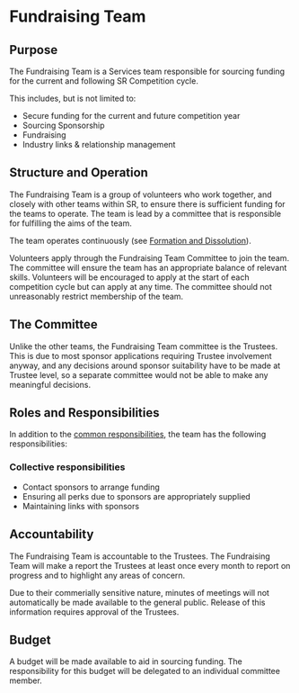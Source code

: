 # Fundraising Team

## Purpose

The Fundraising Team is a Services team responsible for sourcing funding for the current and following SR Competition cycle.

This includes, but is not limited to:
* Secure funding for the current and future competition year
* Sourcing Sponsorship
* Fundraising
* Industry links & relationship management

## Structure and Operation

The Fundraising Team is a group of volunteers who work together, and closely with other teams within SR, to ensure there is sufficient funding for the teams to operate. The team is lead by a committee that is responsible for fulfilling the aims of the team.

The team operates continuously (see [Formation and Dissolution](committee-involvement.md)).

Volunteers apply through the Fundraising Team Committee to join the team. The committee will ensure the team has an appropriate balance of relevant skills. Volunteers will be encouraged to apply at the start of each competition cycle but can apply at any time. The committee should not unreasonably restrict membership of the team.

## The Committee
Unlike the other teams, the Fundraising Team committee is the Trustees. This is due to most sponsor applications requiring Trustee involvement anyway, and any decisions around sponsor suitability have to be made at Trustee level, so a separate committee would not be able to make any meaningful decisions.

## Roles and Responsibilities

In addition to the [common responsibilities](./common-responsibilities.md), the team has the following responsibilities:

### Collective responsibilities

* Contact sponsors to arrange funding
* Ensuring all perks due to sponsors are appropriately supplied
* Maintaining links with sponsors

## Accountability

The Fundraising Team is accountable to the Trustees. The Fundraising Team will make a report the Trustees at least once every month to report on progress and to highlight any areas of concern. 

Due to their commerially sensitive nature, minutes of meetings will not automatically be made available to the general public. Release of this information requires approval of the Trustees.

## Budget

A budget will be made available to aid in sourcing funding. The responsibility for this budget will be delegated to an individual committee member.
